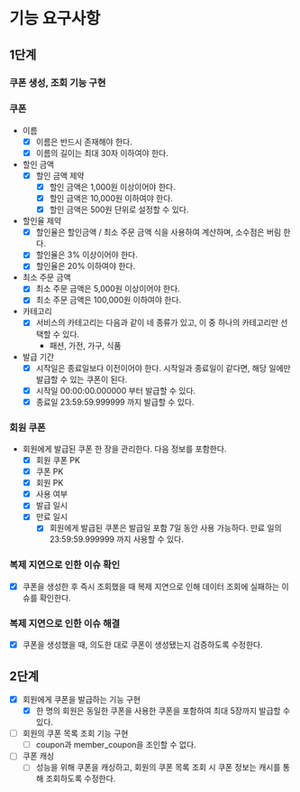 # 기능 요구사항

## 1단계

### 쿠폰 생성, 조회 기능 구현

### 쿠폰

- 이름
    - [x] 이름은 반드시 존재해야 한다.
    - [x] 이름의 길이는 최대 30자 이하여야 한다.
- 할인 금액
    - [x] 할인 금액 제약
        -[x] 할인 금액은 1,000원 이상이어야 한다.
        -[x] 할인 금액은 10,000원 이하여야 한다.
        -[x] 할인 금액은 500원 단위로 설정할 수 있다.
- 할인율 제약
    - [x] 할인율은 할인금액 / 최소 주문 금액 식을 사용하여 계산하며, 소수점은 버림 한다.
    - [x] 할인율은 3% 이상이어야 한다.
    - [x] 할인율은 20% 이하여야 한다.
- 최소 주문 금액
    - [x] 최소 주문 금액은 5,000원 이상이어야 한다.
    - [x] 최소 주문 금액은 100,000원 이하여야 한다.
- 카테고리
    - [x] 서비스의 카테고리는 다음과 같이 네 종류가 있고, 이 중 하나의 카테고리만 선택할 수 있다.
        - 패션, 가전, 가구, 식품
- 발급 기간
    - [x] 시작일은 종료일보다 이전이어야 한다. 시작일과 종료일이 같다면, 해당 일에만 발급할 수 있는 쿠폰이 된다.
    - [x] 시작일 00:00:00.000000 부터 발급할 수 있다.
    - [x] 종료일 23:59:59.999999 까지 발급할 수 있다.

### 회원 쿠폰

- 회원에게 발급된 쿠폰 한 장을 관리한다. 다음 정보를 포함한다.
    - [x] 회원 쿠폰 PK
    - [x] 쿠폰 PK
    - [x] 회원 PK
    - [x] 사용 여부
    - [x] 발급 일시
    - [x] 만료 일시
        - [x] 회원에게 발급된 쿠폰은 발급일 포함 7일 동안 사용 가능하다. 만료 일의 23:59:59.999999 까지 사용할 수 있다.

### 복제 지연으로 인한 이슈 확인

- [x] 쿠폰을 생성한 후 즉시 조회했을 때 복제 지연으로 인해 데이터 조회에 실패하는 이슈를 확인한다.

### 복제 지연으로 인한 이슈 해결

- [x] 쿠폰을 생성했을 때, 의도한 대로 쿠폰이 생성됐는지 검증하도록 수정한다.

## 2단계

- [x] 회원에게 쿠폰을 발급하는 기능 구현
    - [x] 한 명의 회원은 동일한 쿠폰을 사용한 쿠폰을 포함하여 최대 5장까지 발급할 수 있다.
- [ ] 회원의 쿠폰 목록 조회 기능 구현
    - [ ] coupon과 member_coupon을 조인할 수 없다.
- [ ] 쿠폰 캐싱
    - [ ] 성능을 위해 쿠폰을 캐싱하고, 회원의 쿠폰 목록 조회 시 쿠폰 정보는 캐시를 통해 조회하도록 수정한다.
